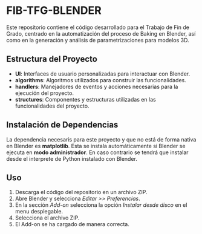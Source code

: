 # FIB-TFG-BLENDER

Este repositorio contiene el código desarrollado para el Trabajo de Fin de Grado, centrado en la automatización del proceso de Baking en Blender, así como en la generación y análisis de parametrizaciones para modelos 3D.

## Estructura del Proyecto

- **UI**: Interfaces de usuario personalizadas para interactuar con Blender.
- **algorithms**: Algoritmos utilizados para construir las funcionalidades.
- **handlers**: Manejadores de eventos y acciones necesarias para la ejecución del proyecto.
- **structures**: Componentes y estructuras utilizadas en las funcionalidades del proyecto.

## Instalación de Dependencias

La dependencia necesaris para este proyecto y que no está de forma nativa en Blender es **matplotlib**. Esta se instala automáticamente si Blender se ejecuta en **modo administrador**. En caso contrario se tendrá que instalar desde el interprete de Python instalado con Blender.

## Uso
1. Descarga el código del repositorio en un archivo ZIP.
1. Abre Blender y selecciona *Editar >> Preferencias*.
2. En la sección *Add-on* selecciona la opción *Instalar desde disco* en el menu desplegable.
3. Selecciona el archivo ZIP.
4. El Add-on se ha cargado de manera correcta.
